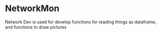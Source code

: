 # NetworkMon

Network Dev is used for develop functions for 
reading things as dataframe, and functions to draw pictures
